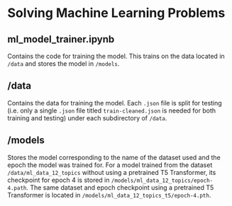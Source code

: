 # Solving Machine Learning Problems

## ml_model_trainer.ipynb

Contains the code for training the model. This trains on the data located in `/data` and stores the model in `/models`.

## /data

Contains the data for training the model. Each `.json` file is split for testing (i.e. only a single `.json` file titled `train-cleaned.json` is needed for both training and testing) under each subdirectory of `/data`.

## /models

Stores the model corresponding to the name of the dataset used and the epoch the model was trained for. For a model trained from the dataset `/data/ml_data_12_topics` without using a pretrained T5 Transformer, its checkpoint for epoch 4 is stored in `/models/ml_data_12_topics/epoch-4.path`. The same dataset and epoch checkpoint using a pretrained T5 Transformer is located in `/models/ml_data_12_topics_t5/epoch-4.pth`.
